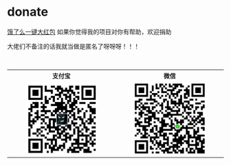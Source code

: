 # donate
[饿了么一键大红包](https://github.com/SzPluto/elemeHongbao)
如果你觉得我的项目对你有帮助，欢迎捐助

大佬们不备注的话我就当做是匿名了呀呀呀！！！
<table>
  <tr>
    <th width="50%">支付宝</th>
    <th width="50%">微信</th>
  </tr>
  <tr></tr>
  <tr align="center">
    <td><img width="70%" src="https://github.com/SzPluto/donate/blob/master/zfb.png"></td>
    <td><img width="70%" src="https://github.com/SzPluto/donate/blob/master/wx.png"></td>
  </tr>
</table>
